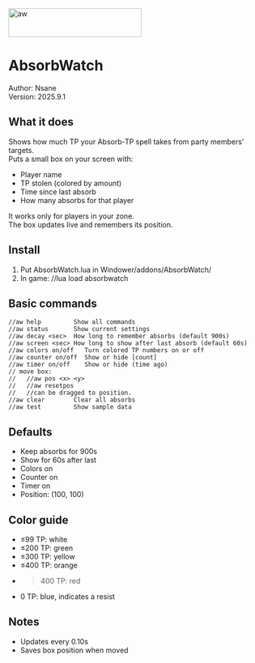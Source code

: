 <img width="263" height="57" alt="aw" src="https://github.com/user-attachments/assets/d9ff5de0-df5a-4cba-a0b6-1f22c0d0de93" />

# AbsorbWatch

Author: Nsane  
Version: 2025.9.1

## What it does
Shows how much TP your Absorb-TP spell takes from party members’ targets.  
Puts a small box on your screen with:
- Player name
- TP stolen (colored by amount)
- Time since last absorb
- How many absorbs for that player

It works only for players in your zone.  
The box updates live and remembers its position.

## Install
1. Put AbsorbWatch.lua in Windower/addons/AbsorbWatch/
2. In game: //lua load absorbwatch

## Basic commands
```
//aw help         Show all commands
//aw status       Show current settings
//aw decay <sec>  How long to remember absorbs (default 900s)
//aw screen <sec> How long to show after last absorb (default 60s)
//aw colors on/off   Turn colored TP numbers on or off
//aw counter on/off  Show or hide [count]
//aw timer on/off    Show or hide (time ago)
// move box:
//   //aw pos <x> <y>
//   //aw resetpos
//   //can be dragged to position.
//aw clear        Clear all absorbs
//aw test         Show sample data
```

## Defaults
- Keep absorbs for 900s
- Show for 60s after last
- Colors on
- Counter on
- Timer on
- Position: (100, 100)

## Color guide
- ≤99 TP: white
- ≤200 TP: green
- ≤300 TP: yellow
- ≤400 TP: orange
- >400 TP: red
- 0 TP: blue, indicates a resist

## Notes
- Updates every 0.10s
- Saves box position when moved

